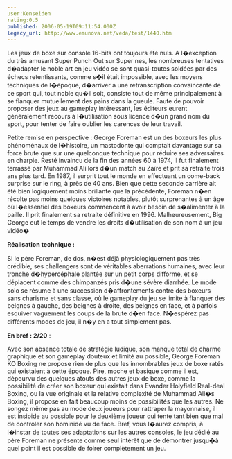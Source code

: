 ```yaml
---
user:Kenseiden
rating:0.5
published: 2006-05-19T09:11:54.000Z
legacy_url: http://www.emunova.net/veda/test/1440.htm
---
```

Les jeux de boxe sur console 16-bits ont toujours été nuls. A l�exception du très amusant Super Punch Out sur Super nes, les nombreuses tentatives d�adapter le noble art en jeu vidéo se sont quasi-toutes soldées par des échecs retentissants, comme s�il était impossible, avec les moyens techniques de l�époque, d�arriver à une retranscription convaincante de ce sport qui, tout noble qu�il soit, consiste tout de même principalement à se flanquer mutuellement des pains dans la gueule. Faute de pouvoir proposer des jeux au gameplay intéressant, les éditeurs eurent généralement recours à l�utilisation sous licence d�un grand nom du sport, pour tenter de faire oublier les carences de leur travail.  

  

Petite remise en perspective : George Foreman est un des boxeurs les plus phénoménaux de l�histoire, un mastodonte qui comptait davantage sur sa force brute que sur une quelconque technique pour réduire ses adversaires en charpie. Resté invaincu de la fin des années 60 à 1974, il fut finalement terrassé par Muhammad Ali lors d�un match au Zaïre et prit sa retraite trois ans plus tard. En 1987, il surprit tout le monde en effectuant un come-back surprise sur le ring, à près de 40 ans. Bien que cette seconde carrière ait été bien logiquement moins brillante que la précédente, Foreman n�en récolte pas moins quelques victoires notables, plutôt surprenantes à un âge où l�essentiel des boxeurs commencent à avoir besoin de s�alimenter à la paille. Il prit finalement sa retraite définitive en 1996\. Malheureusement, Big George eut le temps de vendre les droits d�utilisation de son nom à un jeu vidéo�  

  

**Réalisation technique :**   

Si le père Foreman, de dos, n�est déjà physiologiquement pas très crédible, ses challengers sont de véritables aberrations humaines, avec leur tronche d�hypercéphale plantée sur un petit corps difforme, et se déplacent comme des chimpanzés pris d�une sévère diarrhée. Le mode solo se résume à une succession d�affrontements contre des boxeurs sans charisme et sans classe, où le gameplay du jeu se limite à flanquer des beignes à gauche, des beignes à droite, des beignes en face, et à parfois esquiver vaguement les coups de la brute d�en face. N�espérez pas différents modes de jeu, il n�y en a tout simplement pas.  

  

**En bref : 2/20** :  

Avec son absence totale de stratégie ludique, son manque total de charme graphique et son gameplay douteux et limité au possible, George Foreman KO Boxing ne propose rien de plus que les innombrables jeux de boxe ratés qui existaient à cette époque. Pire, moche et basique comme il est, dépourvu des quelques atouts des autres jeux de boxe, comme la possibilité de créer son boxeur qui existait dans Evander Holyfield Real-deal Boxing, ou la vue originale et la relative complexité de Muhammad Ali�s Boxing, il propose en fait beaucoup moins de possibilités que les autres. Ne songez même pas au mode deux joueurs pour rattraper la mayonnaise, il est insipide au possible pour le deuxième joueur qui tente tant bien que mal de contrôler son hominidé vu de face. Bref, vous l�aurez compris, à l�instar de toutes ses adaptations sur les autres consoles, le jeu dédié au père Foreman ne présente comme seul intérêt que de démontrer jusqu�à quel point il est possible de foirer complètement un jeu.